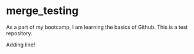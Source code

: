 # merge_testing
As a part of my bootcamp, I am learning the basics of Github. This is a test repository.

Adding line!

